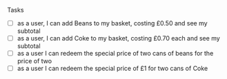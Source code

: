 Tasks

- [ ] as a user, I can add Beans to my basket, costing £0.50 and see my subtotal
- [ ] as a user, I can add Coke to my basket, costing £0.70 each and see my subtotal
- [ ] as a user I can redeem the special price of two cans of beans for the price of two
- [ ] as a user I can redeem the special price of £1 for two cans of Coke

